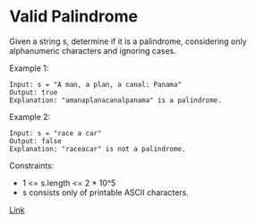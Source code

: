 # Valid Palindrome #

Given a string s, determine if it is a palindrome, considering only alphanumeric characters and ignoring cases.

Example 1:
```
Input: s = "A man, a plan, a canal: Panama"
Output: true
Explanation: "amanaplanacanalpanama" is a palindrome.
```

Example 2:
```
Input: s = "race a car"
Output: false
Explanation: "raceacar" is not a palindrome.
```

Constraints:

* 1 <= s.length <= 2 * 10^5
* s consists only of printable ASCII characters.

[Link](https://leetcode.com/problems/valid-palindrome/)